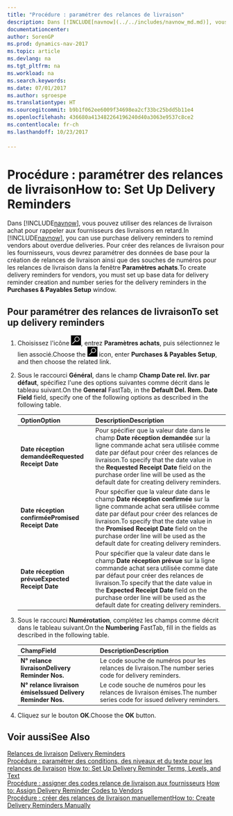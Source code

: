 ```yaml
---
title: "Procédure : paramétrer des relances de livraison"
description: Dans [!INCLUDE[navnow](../../includes/navnow_md.md)], vous pouvez utiliser des relances de livraison achat pour rappeler aux fournisseurs des livraisons en retard.
documentationcenter: 
author: SorenGP
ms.prod: dynamics-nav-2017
ms.topic: article
ms.devlang: na
ms.tgt_pltfrm: na
ms.workload: na
ms.search.keywords: 
ms.date: 07/01/2017
ms.author: sgroespe
ms.translationtype: HT
ms.sourcegitcommit: b9b1f062ee6009f34698ea2cf33bc25bdd5b11e4
ms.openlocfilehash: 436680a413482264196240d40a3063e9537c8ce2
ms.contentlocale: fr-ch
ms.lasthandoff: 10/23/2017

---
```

# <a name="how-to-set-up-delivery-reminders"></a><span data-ttu-id="64b3f-103">Procédure : paramétrer des relances de livraison</span><span class="sxs-lookup"><span data-stu-id="64b3f-103">How to: Set Up Delivery Reminders</span></span>
<span data-ttu-id="64b3f-104">Dans [!INCLUDE[navnow](../../includes/navnow_md.md)], vous pouvez utiliser des relances de livraison achat pour rappeler aux fournisseurs des livraisons en retard.</span><span class="sxs-lookup"><span data-stu-id="64b3f-104">In [!INCLUDE[navnow](../../includes/navnow_md.md)], you can use purchase delivery reminders to remind vendors about overdue deliveries.</span></span> <span data-ttu-id="64b3f-105">Pour créer des relances de livraison pour les fournisseurs, vous devrez paramétrer des données de base pour la création de relances de livraison ainsi que des souches de numéros pour les relances de livraison dans la fenêtre **Paramètres achats**.</span><span class="sxs-lookup"><span data-stu-id="64b3f-105">To create delivery reminders for vendors, you must set up base data for delivery reminder creation and number series for the delivery reminders in the **Purchases & Payables Setup** window.</span></span>  

## <a name="to-set-up-delivery-reminders"></a><span data-ttu-id="64b3f-106">Pour paramétrer des relances de livraison</span><span class="sxs-lookup"><span data-stu-id="64b3f-106">To set up delivery reminders</span></span>  

1.  <span data-ttu-id="64b3f-107">Choisissez l'icône ![Page ou état pour la recherche](../../media/ui-search/search_small.png "icône Page ou état pour la recherche"), entrez **Paramètres achats**, puis sélectionnez le lien associé.</span><span class="sxs-lookup"><span data-stu-id="64b3f-107">Choose the ![Search for Page or Report](../../media/ui-search/search_small.png "Search for Page or Report icon") icon, enter **Purchases & Payables Setup**, and then choose the related link.</span></span>  
2.  <span data-ttu-id="64b3f-108">Sous le raccourci **Général**, dans le champ **Champ Date rel. livr. par défaut**, spécifiez l'une des options suivantes comme décrit dans le tableau suivant.</span><span class="sxs-lookup"><span data-stu-id="64b3f-108">On the **General** FastTab, in the **Default Del. Rem. Date Field** field, specify one of the following options as described in the following table.</span></span>  

    |<span data-ttu-id="64b3f-109">Option</span><span class="sxs-lookup"><span data-stu-id="64b3f-109">Option</span></span>|<span data-ttu-id="64b3f-110">Description</span><span class="sxs-lookup"><span data-stu-id="64b3f-110">Description</span></span>|  
    |----------------------------------|---------------------------------------|  
    |<span data-ttu-id="64b3f-111">**Date réception demandée**</span><span class="sxs-lookup"><span data-stu-id="64b3f-111">**Requested Receipt Date**</span></span>|<span data-ttu-id="64b3f-112">Pour spécifier que la valeur date dans le champ **Date réception demandée** sur la ligne commande achat sera utilisée comme date par défaut pour créer des relances de livraison.</span><span class="sxs-lookup"><span data-stu-id="64b3f-112">To specify that the date value in the **Requested Receipt Date** field on the purchase order line will be used as the default date for creating delivery reminders.</span></span>|  
    |<span data-ttu-id="64b3f-113">**Date réception confirmée**</span><span class="sxs-lookup"><span data-stu-id="64b3f-113">**Promised Receipt Date**</span></span>|<span data-ttu-id="64b3f-114">Pour spécifier que la valeur date dans le champ **Date réception confirmée** sur la ligne commande achat sera utilisée comme date par défaut pour créer des relances de livraison.</span><span class="sxs-lookup"><span data-stu-id="64b3f-114">To specify that the date value in the **Promised Receipt Date** field on the purchase order line will be used as the default date for creating delivery reminders.</span></span>|  
    |<span data-ttu-id="64b3f-115">**Date réception prévue**</span><span class="sxs-lookup"><span data-stu-id="64b3f-115">**Expected Receipt Date**</span></span>|<span data-ttu-id="64b3f-116">Pour spécifier que la valeur date dans le champ **Date réception prévue** sur la ligne commande achat sera utilisée comme date par défaut pour créer des relances de livraison.</span><span class="sxs-lookup"><span data-stu-id="64b3f-116">To specify that the date value in the **Expected Receipt Date** field on the purchase order line will be used as the default date for creating delivery reminders.</span></span>|  

3.  <span data-ttu-id="64b3f-117">Sous le raccourci **Numérotation**, complétez les champs comme décrit dans le tableau suivant.</span><span class="sxs-lookup"><span data-stu-id="64b3f-117">On the **Numbering** FastTab, fill in the fields as described in the following table.</span></span>  

    |<span data-ttu-id="64b3f-118">Champ</span><span class="sxs-lookup"><span data-stu-id="64b3f-118">Field</span></span>|<span data-ttu-id="64b3f-119">Description</span><span class="sxs-lookup"><span data-stu-id="64b3f-119">Description</span></span>|  
    |---------------------------------|---------------------------------------|  
    |<span data-ttu-id="64b3f-120">**N° relance livraison**</span><span class="sxs-lookup"><span data-stu-id="64b3f-120">**Delivery Reminder Nos.**</span></span>|<span data-ttu-id="64b3f-121">Le code souche de numéros pour les relances de livraison.</span><span class="sxs-lookup"><span data-stu-id="64b3f-121">The number series code for delivery reminders.</span></span>|  
    |<span data-ttu-id="64b3f-122">**N° relance livraison émise**</span><span class="sxs-lookup"><span data-stu-id="64b3f-122">**Issued Delivery Reminder Nos.**</span></span>|<span data-ttu-id="64b3f-123">Le code souche de numéros pour les relances de livraison émises.</span><span class="sxs-lookup"><span data-stu-id="64b3f-123">The number series code for issued delivery reminders.</span></span>|  

4.  <span data-ttu-id="64b3f-124">Cliquez sur le bouton **OK**.</span><span class="sxs-lookup"><span data-stu-id="64b3f-124">Choose the **OK** button.</span></span>  

## <a name="see-also"></a><span data-ttu-id="64b3f-125">Voir aussi</span><span class="sxs-lookup"><span data-stu-id="64b3f-125">See Also</span></span>  
 <span data-ttu-id="64b3f-126">[Relances de livraison](delivery-reminders.md) </span><span class="sxs-lookup"><span data-stu-id="64b3f-126">[Delivery Reminders](delivery-reminders.md) </span></span>  
 <span data-ttu-id="64b3f-127">[Procédure : paramétrer des conditions, des niveaux et du texte pour les relances de livraison](how-to-set-up-delivery-reminder-terms-levels-and-text.md) </span><span class="sxs-lookup"><span data-stu-id="64b3f-127">[How to: Set Up Delivery Reminder Terms, Levels, and Text](how-to-set-up-delivery-reminder-terms-levels-and-text.md) </span></span>  
 <span data-ttu-id="64b3f-128">[Procédure : assigner des codes relance de livraison aux fournisseurs](how-to-assign-delivery-reminder-codes-to-vendors.md) </span><span class="sxs-lookup"><span data-stu-id="64b3f-128">[How to: Assign Delivery Reminder Codes to Vendors](how-to-assign-delivery-reminder-codes-to-vendors.md) </span></span>  
 [<span data-ttu-id="64b3f-129">Procédure : créer des relances de livraison manuellement</span><span class="sxs-lookup"><span data-stu-id="64b3f-129">How to: Create Delivery Reminders Manually</span></span>](how-to-create-delivery-reminders-manually.md)

